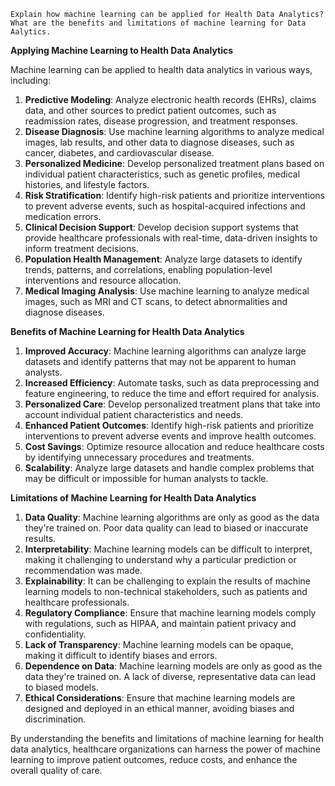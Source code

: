 	Explain how machine learning can be applied for Health Data Analytics? What are the benefits and limitations of machine learning for Data Aalytics.


**Applying Machine Learning to Health Data Analytics**

Machine learning can be applied to health data analytics in various ways, including:

1. **Predictive Modeling**: Analyze electronic health records (EHRs), claims data, and other sources to predict patient outcomes, such as readmission rates, disease progression, and treatment responses.
2. **Disease Diagnosis**: Use machine learning algorithms to analyze medical images, lab results, and other data to diagnose diseases, such as cancer, diabetes, and cardiovascular disease.
3. **Personalized Medicine**: Develop personalized treatment plans based on individual patient characteristics, such as genetic profiles, medical histories, and lifestyle factors.
4. **Risk Stratification**: Identify high-risk patients and prioritize interventions to prevent adverse events, such as hospital-acquired infections and medication errors.
5. **Clinical Decision Support**: Develop decision support systems that provide healthcare professionals with real-time, data-driven insights to inform treatment decisions.
6. **Population Health Management**: Analyze large datasets to identify trends, patterns, and correlations, enabling population-level interventions and resource allocation.
7. **Medical Imaging Analysis**: Use machine learning to analyze medical images, such as MRI and CT scans, to detect abnormalities and diagnose diseases.

**Benefits of Machine Learning for Health Data Analytics**

1. **Improved Accuracy**: Machine learning algorithms can analyze large datasets and identify patterns that may not be apparent to human analysts.
2. **Increased Efficiency**: Automate tasks, such as data preprocessing and feature engineering, to reduce the time and effort required for analysis.
3. **Personalized Care**: Develop personalized treatment plans that take into account individual patient characteristics and needs.
4. **Enhanced Patient Outcomes**: Identify high-risk patients and prioritize interventions to prevent adverse events and improve health outcomes.
5. **Cost Savings**: Optimize resource allocation and reduce healthcare costs by identifying unnecessary procedures and treatments.
6. **Scalability**: Analyze large datasets and handle complex problems that may be difficult or impossible for human analysts to tackle.

**Limitations of Machine Learning for Health Data Analytics**

1. **Data Quality**: Machine learning algorithms are only as good as the data they're trained on. Poor data quality can lead to biased or inaccurate results.
2. **Interpretability**: Machine learning models can be difficult to interpret, making it challenging to understand why a particular prediction or recommendation was made.
3. **Explainability**: It can be challenging to explain the results of machine learning models to non-technical stakeholders, such as patients and healthcare professionals.
4. **Regulatory Compliance**: Ensure that machine learning models comply with regulations, such as HIPAA, and maintain patient privacy and confidentiality.
5. **Lack of Transparency**: Machine learning models can be opaque, making it difficult to identify biases and errors.
6. **Dependence on Data**: Machine learning models are only as good as the data they're trained on. A lack of diverse, representative data can lead to biased models.
7. **Ethical Considerations**: Ensure that machine learning models are designed and deployed in an ethical manner, avoiding biases and discrimination.

By understanding the benefits and limitations of machine learning for health data analytics, healthcare organizations can harness the power of machine learning to improve patient outcomes, reduce costs, and enhance the overall quality of care.
